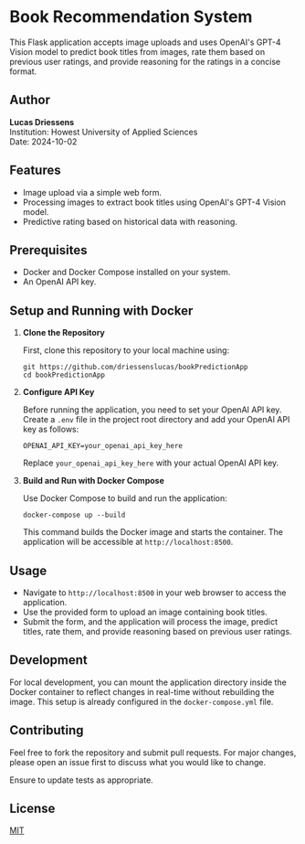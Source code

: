 # Book Recommendation System

This Flask application accepts image uploads and uses OpenAI's GPT-4 Vision model to predict book titles from images, rate them based on previous user ratings, and provide reasoning for the ratings in a concise format.

## Author

**Lucas Driessens**  
Institution: Howest University of Applied Sciences  
Date: 2024-10-02

## Features

- Image upload via a simple web form.
- Processing images to extract book titles using OpenAI's GPT-4 Vision model.
- Predictive rating based on historical data with reasoning.

## Prerequisites

- Docker and Docker Compose installed on your system.
- An OpenAI API key.

## Setup and Running with Docker

1. **Clone the Repository**

   First, clone this repository to your local machine using:

   ```
   git https://github.com/driessenslucas/bookPredictionApp
   cd bookPredictionApp
   ```

2. **Configure API Key**

   Before running the application, you need to set your OpenAI API key. Create a `.env` file in the project root directory and add your OpenAI API key as follows:

   ```
   OPENAI_API_KEY=your_openai_api_key_here
   ```

   Replace `your_openai_api_key_here` with your actual OpenAI API key.

3. **Build and Run with Docker Compose**

   Use Docker Compose to build and run the application:

   ```
   docker-compose up --build
   ```

   This command builds the Docker image and starts the container. The application will be accessible at `http://localhost:8500`.

## Usage

- Navigate to `http://localhost:8500` in your web browser to access the application.
- Use the provided form to upload an image containing book titles.
- Submit the form, and the application will process the image, predict titles, rate them, and provide reasoning based on previous user ratings.

## Development

For local development, you can mount the application directory inside the Docker container to reflect changes in real-time without rebuilding the image. This setup is already configured in the `docker-compose.yml` file.

## Contributing

Feel free to fork the repository and submit pull requests. For major changes, please open an issue first to discuss what you would like to change.

Ensure to update tests as appropriate.

## License

[MIT](https://choosealicense.com/licenses/mit/)
